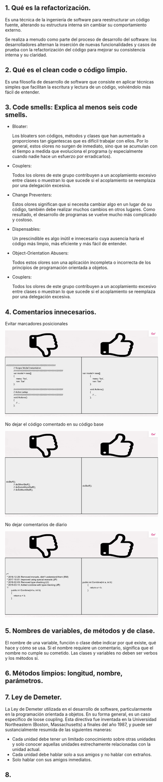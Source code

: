 ## 1. Qué es la refactorización.
Es una técnica de la ingeniería de software para reestructurar un código fuente, alterando su estructura interna sin cambiar su comportamiento externo.

Se realiza a menudo como parte del proceso de desarrollo del software: los desarrolladores alternan la inserción de nuevas funcionalidades y casos de prueba con la refactorización del código para mejorar su consistencia interna y su claridad.

## 2. Qué es el clean code o código limpio.
Es una filosofía de desarrollo de software que consiste en aplicar técnicas simples que facilitan la escritura y lectura de un código, volviéndolo más fácil de entender.

## 3. Code smells: Explica al menos seis code smells.
- Bloater:

    Los bloaters son códigos, métodos y clases que han aumentado a proporciones tan gigantescas que es difícil trabajar con ellos. Por lo general, estos olores no surgen de inmediato, sino que se acumulan con el tiempo a medida que evoluciona el programa (y especialmente cuando nadie hace un esfuerzo por erradicarlos).

- Couplers:

    Todos los olores de este grupo contribuyen a un acoplamiento excesivo entre clases o muestran lo que sucede si el acoplamiento se reemplaza por una delegación excesiva.

- Change Preventers:

    Estos olores significan que si necesita cambiar algo en un lugar de su código, también debe realizar muchos cambios en otros lugares. Como resultado, el desarrollo de programas se vuelve mucho más complicado y costoso.

- Dispensables:

    Un prescindible es algo inútil e innecesario cuya ausencia haría el código más limpio, más eficiente y más fácil de entender.

- Object-Orientation Abusers:

    Todos estos olores son una aplicación incompleta o incorrecta de los principios de programación orientada a objetos.

- Couplers:

    Todos los olores de este grupo contribuyen a un acoplamiento excesivo entre clases o muestran lo que sucede si el acoplamiento se reemplaza por una delegación excesiva.

## 4. Comentarios innecesarios.
Evitar marcadores posicionales

![ej4.3](./1.jpg)

No dejar el código comentado en su código base

![ej4.3](./2.jpg)

No dejar comentarios de diario

![ej4.3](./3.jpg)

## 5. Nombres de variables, de métodos y de clase.
El nombre de una variable, función o clase debe indicar por qué existe, qué hace y cómo se usa. Si el nombre requiere un comentario, significa que el nombre no cumple su cometido. Las clases y variables no deben ser verbos y los métodos sí.

## 6. Métodos limpios: longitud, nombre, parámetros.


## 7. Ley de Demeter.

La Ley de Demeter utilizada en el desarrollo de software, particularmente en la programación orientada a objetos. En su forma general, es un caso específico de loose coupling. Esta directiva fue inventada en la Universidad Northeastern (Boston, Massachusetts) a finales del año 1987, y puede ser sustancialmente resumida de las siguientes maneras:

- Cada unidad debe tener un limitado conocimiento sobre otras unidades y solo conocer aquellas unidades estrechamente relacionadas con la unidad actual.
- Cada unidad debe hablar solo a sus amigos y no hablar con extraños.
- Solo hablar con sus amigos inmediatos.

## 8.